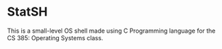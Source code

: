 StatSH
======

This is a small-level OS shell made using C Programming language for the CS 385: Operating Systems class.

